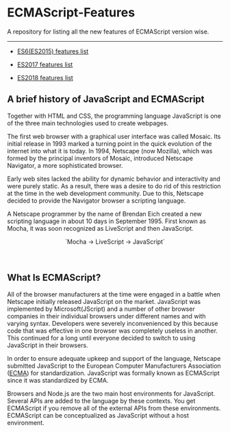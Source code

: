 # ECMAScript-Features
A repository for listing all the new features of ECMAScript version wise.

___

- [ES6(ES2015) features list](https://github.com/HUMBLEF0OL/ECMAScript-Features/tree/main/ES2015)

- [ES2017 features list](https://github.com/HUMBLEF0OL/ECMAScript-Features/tree/main/ES2017)

- [ES2018 features list](https://github.com/HUMBLEF0OL/ECMAScript-Features/tree/main/ES2018)

<h2><b> A brief history of JavaScript and ECMAScript</b></h2>

Together with HTML and CSS, the programming language JavaScript is one of the three main technologies used to create webpages.

The first web browser with a graphical user interface was called Mosaic. Its initial release in 1993 marked a turning point in the quick evolution of the internet into what it is today. In 1994, Netscape (now Mozilla), which was formed by the principal inventors of Mosaic, introduced Netscape Navigator, a more sophisticated browser.

Early web sites lacked the ability for dynamic behavior and interactivity and were purely static. As a result, there was a desire to do rid of this restriction at the time in the web development community. Due to this, Netscape decided to provide the Navigator browser a scripting language.

A Netscape programmer by the name of Brendan Eich created a new scripting language in about 10 days in September 1995. First known as Mocha, it was soon recognized as LiveScript and then JavaScript.

<center> `Mocha -> LiveScript -> JavaScript`</center>
<br><br>

## What Is ECMAScript?

All of the browser manufacturers at the time were engaged in a battle when Netscape initially released JavaScript on the market. JavaScript was implemented by Microsoft(JScript) and a number of other browser companies in their individual browsers under different names and with varying syntax. Developers were severely inconvenienced by this because code that was effective in one browser was completely useless in another. This continued for a long until everyone decided to switch to using JavaScript in their browsers.

In order to ensure adequate upkeep and support of the language, Netscape submitted JavaScript to the European Computer Manufacturers Association ([ECMA](https://www.ecma-international.org/)) for standardization. JavaScript was formally known as ECMAScript since it was standardized by ECMA.

Browsers and Node.js are the two main host environments for JavaScript. Several APIs are added to the language by these contexts. You get ECMAScript if you remove all of the external APIs from these environments. ECMAScript can be conceptualized as JavaScript without a host environment.